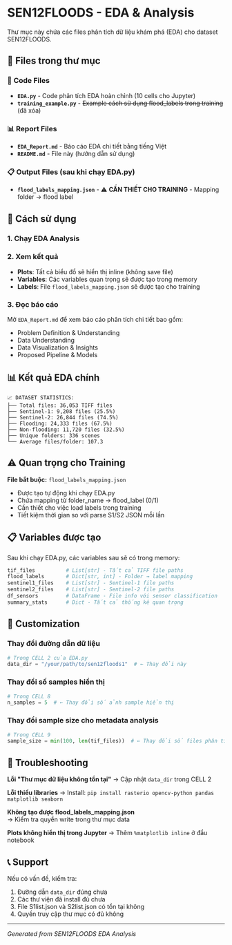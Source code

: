 # SEN12FLOODS - EDA & Analysis

Thư mục này chứa các files phân tích dữ liệu khám phá (EDA) cho dataset SEN12FLOODS.

## 📁 Files trong thư mục

### 🔧 **Code Files**
- **`EDA.py`** - Code phân tích EDA hoàn chỉnh (10 cells cho Jupyter)
- **`training_example.py`** - ~~Example cách sử dụng flood_labels trong training~~ (đã xóa)

### 📊 **Report Files**  
- **`EDA_Report.md`** - Báo cáo EDA chi tiết bằng tiếng Việt
- **`README.md`** - File này (hướng dẫn sử dụng)

### 📋 **Output Files** (sau khi chạy EDA.py)
- **`flood_labels_mapping.json`** - ⚠️ **CẦN THIẾT CHO TRAINING** - Mapping folder → flood label

## 🚀 Cách sử dụng

### 1. Chạy EDA Analysis

### 2. Xem kết quả

- **Plots**: Tất cả biểu đồ sẽ hiển thị inline (không save file)
- **Variables**: Các variables quan trọng sẽ được tạo trong memory
- **Labels**: File `flood_labels_mapping.json` sẽ được tạo cho training

### 3. Đọc báo cáo

Mở `EDA_Report.md` để xem báo cáo phân tích chi tiết bao gồm:
- Problem Definition & Understanding  
- Data Understanding
- Data Visualization & Insights
- Proposed Pipeline & Models

## 📊 Kết quả EDA chính

```
📈 DATASET STATISTICS:
├── Total files: 36,053 TIFF files
├── Sentinel-1: 9,208 files (25.5%)  
├── Sentinel-2: 26,844 files (74.5%)
├── Flooding: 24,333 files (67.5%)
├── Non-flooding: 11,720 files (32.5%)
├── Unique folders: 336 scenes
└── Average files/folder: 107.3
```

## ⚠️ Quan trọng cho Training

**File bắt buộc:** `flood_labels_mapping.json`
- Được tạo tự động khi chạy EDA.py
- Chứa mapping từ folder_name → flood_label (0/1)
- Cần thiết cho việc load labels trong training
- Tiết kiệm thời gian so với parse S1/S2 JSON mỗi lần

## 📋 Variables được tạo

Sau khi chạy EDA.py, các variables sau sẽ có trong memory:

```python
tif_files          # List[str] - Tất cả TIFF file paths  
flood_labels       # Dict[str, int] - Folder → label mapping
sentinel1_files    # List[str] - Sentinel-1 file paths
sentinel2_files    # List[str] - Sentinel-2 file paths  
df_sensors         # DataFrame - File info với sensor classification
summary_stats      # Dict - Tất cả thống kê quan trọng
```

## 🔧 Customization

### Thay đổi đường dẫn dữ liệu
```python
# Trong CELL 2 của EDA.py
data_dir = "/your/path/to/sen12floods1"  # ← Thay đổi này
```

### Thay đổi số samples hiển thị
```python  
# Trong CELL 8
n_samples = 5  # ← Thay đổi số ảnh sample hiển thị
```

### Thay đổi sample size cho metadata analysis
```python
# Trong CELL 9  
sample_size = min(100, len(tif_files))  # ← Thay đổi số files phân tích
```

## 🐛 Troubleshooting

**Lỗi "Thư mục dữ liệu không tồn tại"**
→ Cập nhật `data_dir` trong CELL 2

**Lỗi thiếu libraries**
→ Install: `pip install rasterio opencv-python pandas matplotlib seaborn`

**Không tạo được flood_labels_mapping.json**  
→ Kiểm tra quyền write trong thư mục data

**Plots không hiển thị trong Jupyter**
→ Thêm `%matplotlib inline` ở đầu notebook

## 📞 Support

Nếu có vấn đề, kiểm tra:
1. Đường dẫn `data_dir` đúng chưa
2. Các thư viện đã install đủ chưa  
3. File S1list.json và S2list.json có tồn tại không
4. Quyền truy cập thư mục có đủ không

---

*Generated from SEN12FLOODS EDA Analysis* 